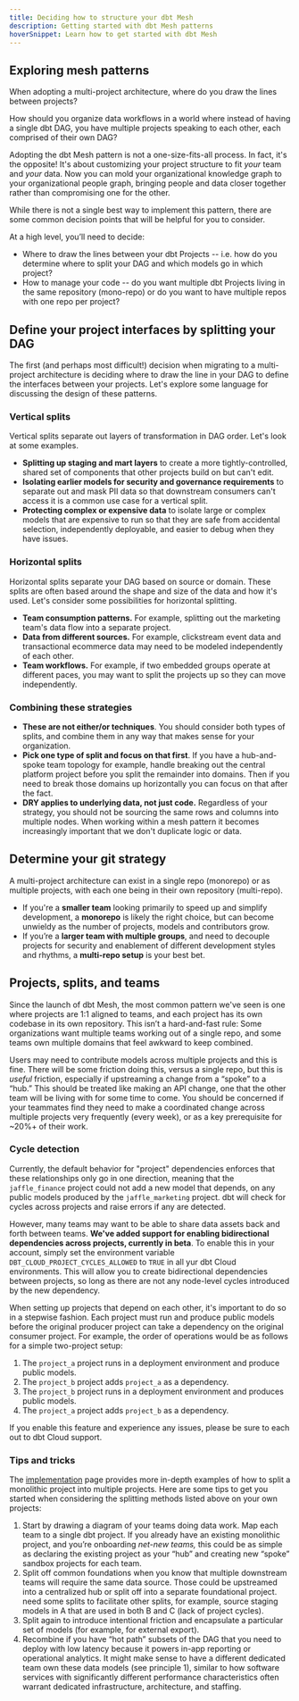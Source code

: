```yaml
---
title: Deciding how to structure your dbt Mesh
description: Getting started with dbt Mesh patterns
hoverSnippet: Learn how to get started with dbt Mesh
---
```

## Exploring mesh patterns

When adopting a multi-project architecture, where do you draw the lines between projects?

How should you organize data workflows in a world where instead of having a single dbt DAG, you have multiple projects speaking to each other, each comprised of their own DAG?

Adopting the dbt Mesh pattern is not a one-size-fits-all process. In fact, it's the opposite! It's about customizing your project structure to fit _your_ team and _your_ data. Now you can mold your organizational knowledge graph to your organizational people graph, bringing people and data closer together rather than compromising one for the other.

While there is not a single best way to implement this pattern, there are some common decision points that will be helpful for you to consider.

At a high level, you’ll need to decide:

- Where to draw the lines between your dbt Projects -- i.e. how do you determine where to split your DAG and which models go in which project?
- How to manage your code -- do you want multiple dbt Projects living in the same repository (mono-repo) or do you want to have multiple repos with one repo per project?

## Define your project interfaces by splitting your DAG

The first (and perhaps most difficult!) decision when migrating to a multi-project architecture is deciding where to draw the line in your DAG to define the interfaces between your projects. Let's explore some language for discussing the design of these patterns.

### Vertical splits

Vertical splits separate out layers of transformation in DAG order. Let's look at some examples.

- **Splitting up staging and mart layers** to create a more tightly-controlled, shared set of components that other projects build on but can't edit.
- **Isolating earlier models for security and governance requirements** to separate out and mask PII data so that downstream consumers can't access it is a common use case for a vertical split.
- **Protecting complex or expensive data** to isolate large or complex models that are expensive to run so that they are safe from accidental selection, independently deployable, and easier to debug when they have issues.

<Lightbox src="/img/best-practices/how-we-mesh/vertical_split.png" title="A simplified dbt DAG with a dotted line representing a vertical split." />

### Horizontal splits

Horizontal splits separate your DAG based on source or domain. These splits are often based around the shape and size of the data and how it's used. Let's consider some possibilities for horizontal splitting.

- **Team consumption patterns.** For example, splitting out the marketing team's data flow into a separate project.
- **Data from different sources.** For example, clickstream event data and transactional ecommerce data may need to be modeled independently of each other.
- **Team workflows.** For example, if two embedded groups operate at different paces, you may want to split the projects up so they can move independently.


<Lightbox src="/img/best-practices/how-we-mesh/horizontal_split.png" title="A simplified dbt DAG with a dotted line representing a horizontal split." />

### Combining these strategies

- **These are not either/or techniques**. You should consider both types of splits, and combine them in any way that makes sense for your organization.
- **Pick one type of split and focus on that first**. If you have a hub-and-spoke team topology for example, handle breaking out the central platform project before you split the remainder into domains. Then if you need to break those domains up horizontally you can focus on that after the fact.
- **DRY applies to underlying data, not just code.** Regardless of your strategy, you should not be sourcing the same rows and columns into multiple nodes. When working within a mesh pattern it becomes increasingly important that we don't duplicate logic or data.


<Lightbox src="/img/best-practices/how-we-mesh/combined_splits.png" title="A simplified dbt DAG with two dotted lines representing both a vertical and horizontal split." />


## Determine your git strategy

A multi-project architecture can exist in a single repo (monorepo) or as multiple projects, with each one being in their own repository (multi-repo).

- If you're a **smaller team** looking primarily to speed up and simplify development, a **monorepo** is likely the right choice, but can become unwieldy as the number of projects, models and contributors grow.
- If you’re a **larger team with multiple groups**, and need to decouple projects for security and enablement of different development styles and rhythms, a **multi-repo setup** is your best bet.

## Projects, splits, and teams

Since the launch of dbt Mesh, the most common pattern we've seen is one where projects are 1:1 aligned to teams, and each project has its own codebase in its own repository. This isn’t a hard-and-fast rule: Some organizations want multiple teams working out of a single repo, and some teams own multiple domains that feel awkward to keep combined.

Users may need to contribute models across multiple projects and this is fine. There will be some friction doing this, versus a single repo, but this is _useful_ friction, especially if upstreaming a change from a “spoke” to a “hub.” This should be treated like making an API change, one that the other team will be living with for some time to come. You should be concerned if your teammates find they need to make a coordinated change across multiple projects very frequently (every week), or as a key prerequisite for ~20%+ of their work.

### Cycle detection

Currently, the default behavior for "project" dependencies enforces that these relationships only go in one direction, meaning that the `jaffle_finance` project could not add a new model that depends, on any public models produced by the `jaffle_marketing` project. dbt will check for cycles across projects and raise errors if any are detected.

However, many teams may want to be able to share data assets back and forth between teams. **We've added support for enabling bidirectional dependencies across projects, currently in beta**. To enable this in your account, simply set the environment variable `DBT_CLOUD_PROJECT_CYCLES_ALLOWED` to `TRUE` in all yur dbt Cloud environments. This will allow you to create bidirectional dependencies between projects, so long as there are not any node-level cycles introduced by the new dependency.

When setting up projects that depend on each other, it's important to do so in a stepwise fashion. Each project must run and produce public models before the original producer project can take a dependency on the original consumer project. For example, the order of operations would be as follows for a simple two-project setup:

1. The `project_a` project runs in a deployment environment and produce public models.
2. The `project_b` project adds `project_a` as a dependency.
3. The `project_b` project runs in a deployment environment and produces public models.
4. The `project_a` project adds `project_b` as a dependency.

If you enable this feature and experience any issues, please be sure to each out to dbt Cloud support.

### Tips and tricks

The [implementation](/best-practices/how-we-mesh/mesh-4-implementation) page provides more in-depth examples of how to split a monolithic project into multiple projects. Here are some tips to get you started when considering the splitting methods listed above on your own projects:

1. Start by drawing a diagram of your teams doing data work. Map each team to a single dbt project. If you already have an existing monolithic project, and you’re onboarding _net-new teams,_ this could be as simple as declaring the existing project as your “hub” and creating new “spoke” sandbox projects for each team.
2. Split off common foundations when you know that multiple downstream teams will require the same data source. Those could be upstreamed into a centralized hub or split off into a separate foundational project. need some splits to facilitate other splits, for example, source staging models in A that are used in both B and C (lack of project cycles).
3. Split again to introduce intentional friction and encapsulate a particular set of models (for example, for external export).
4. Recombine if you have “hot path” subsets of the DAG that you need to deploy with low latency because it powers in-app reporting or operational analytics. It might make sense to have a different dedicated team own these data models (see principle 1), similar to how software services with significantly different performance characteristics often warrant dedicated infrastructure, architecture, and staffing.
